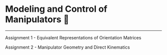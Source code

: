 # Modeling and Control of Manipulators 🦾
-----------------
Assignment 1 - Equivalent Representations of Orientation Matrices

Assignment 2 - Manipulator Geometry and Direct Kinematics
